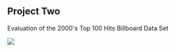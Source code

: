 ## Project Two
Evaluation of the 2000's Top 100 Hits Billboard Data Set

<img src="https://jasanford24.github.io/images/billboard_scatter.png">
